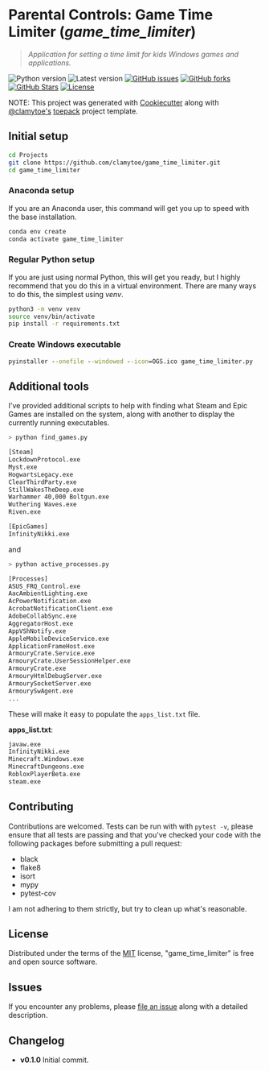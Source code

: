 # Parental Controls: Game Time Limiter (*game_time_limiter*)

> *Application for setting a time limit for kids Windows games and applications.*

![Python version][python-version]
![Latest version][latest-version]
[![GitHub issues][issues-image]][issues-url]
[![GitHub forks][fork-image]][fork-url]
[![GitHub Stars][stars-image]][stars-url]
[![License][license-image]][license-url]

NOTE: This project was generated with [Cookiecutter](https://github.com/audreyr/cookiecutter) along with [@clamytoe's](https://github.com/clamytoe) [toepack](https://github.com/clamytoe/toepack) project template.

## Initial setup

```zsh
cd Projects
git clone https://github.com/clamytoe/game_time_limiter.git
cd game_time_limiter
```

### Anaconda setup

If you are an Anaconda user, this command will get you up to speed with the base installation.

```zsh
conda env create
conda activate game_time_limiter
```

### Regular Python setup

If you are just using normal Python, this will get you ready, but I highly recommend that you do this in a virtual environment.
There are many ways to do this, the simplest using *venv*.

```zsh
python3 -m venv venv
source venv/bin/activate
pip install -r requirements.txt
```

### Create Windows executable

```cmd
pyinstaller --onefile --windowed --icon=OGS.ico game_time_limiter.py
```

## Additional tools

I've provided additional scripts to help with finding what Steam and Epic Games are installed on the system, along with another to display the currently running executables.

```zsh
> python find_games.py

[Steam]
LockdownProtocol.exe
Myst.exe
HogwartsLegacy.exe
ClearThirdParty.exe
StillWakesTheDeep.exe
Warhammer 40,000 Boltgun.exe
Wuthering Waves.exe
Riven.exe

[EpicGames]
InfinityNikki.exe
```

and

```zsh
> python active_processes.py

[Processes]
ASUS_FRQ_Control.exe
AacAmbientLighting.exe
AcPowerNotification.exe
AcrobatNotificationClient.exe
AdobeCollabSync.exe
AggregatorHost.exe
AppVShNotify.exe
AppleMobileDeviceService.exe
ApplicationFrameHost.exe
ArmouryCrate.Service.exe
ArmouryCrate.UserSessionHelper.exe
ArmouryCrate.exe
ArmouryHtmlDebugServer.exe
ArmourySocketServer.exe
ArmourySwAgent.exe
...
```

These will make it easy to populate the `apps_list.txt` file.

**apps_list.txt**:

```txt
javaw.exe
InfinityNikki.exe
Minecraft.Windows.exe
MinecraftDungeons.exe
RobloxPlayerBeta.exe
steam.exe
```

## Contributing

Contributions are welcomed.
Tests can be run with with `pytest -v`, please ensure that all tests are passing and that you've checked your code with the following packages before submitting a pull request:

* black
* flake8
* isort
* mypy
* pytest-cov

I am not adhering to them strictly, but try to clean up what's reasonable.

## License

Distributed under the terms of the [MIT](https://opensource.org/licenses/MIT) license, "game_time_limiter" is free and open source software.

## Issues

If you encounter any problems, please [file an issue](https://github.com/clamytoe/toepack/issues) along with a detailed description.

## Changelog

* **v0.1.0** Initial commit.

[python-version]:https://img.shields.io/badge/python-3.13.3-brightgreen.svg
[latest-version]:https://img.shields.io/badge/version-0.1.0-blue.svg
[issues-image]:https://img.shields.io/github/issues/clamytoe/game_time_limiter.svg
[issues-url]:https://github.com/clamytoe/game_time_limiter/issues
[fork-image]:https://img.shields.io/github/forks/clamytoe/game_time_limiter.svg
[fork-url]:https://github.com/clamytoe/game_time_limiter/network
[stars-image]:https://img.shields.io/github/stars/clamytoe/game_time_limiter.svg
[stars-url]:https://github.com/clamytoe/game_time_limiter/stargazers
[license-image]:https://img.shields.io/github/license/clamytoe/game_time_limiter.svg
[license-url]:https://github.com/clamytoe/game_time_limiter/blob/master/LICENSE
